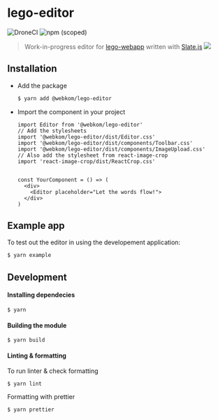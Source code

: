 # lego-editor

![DroneCI](https://ci.abakus.no/api/badges/webkom/lego-editor/status.svg?branch=master) ![npm (scoped)](https://img.shields.io/npm/v/@webkom/lego-editor?style=flat-square)


> Work-in-progress editor for [lego-webapp](https://github.com/webkom/lego-webapp) written with [Slate.js](https://docs.slatejs.org) <img src="https://i.imgur.com/6zIQhYm.png" />

## Installation
- Add the package
  ```sh
  $ yarn add @webkom/lego-editor
  ```
- Import the component in your project
    ```JSX
    import Editor from '@webkom/lego-editor'
    // Add the stylesheets
    import '@webkom/lego-editor/dist/Editor.css'
    import '@webkom/lego-editor/dist/components/Toolbar.css'
    import '@webkom/lego-editor/dist/components/ImageUpload.css'
    // Also add the stylesheet from react-image-crop
    import 'react-image-crop/dist/ReactCrop.css'


    const YourComponent = () => (
      <div>
        <Editor placeholder="Let the words flow!">
      </div>
    )
    ```


## Example app
To test out the editor in using the developement application:
```sh
$ yarn example
```

## Development

#### Installing dependecies

```
$ yarn
```

#### Building the module

```
$ yarn build
```

#### Linting & formatting

To run linter & check formatting
```
$ yarn lint
```

Formatting with prettier
```
$ yarn prettier
```

